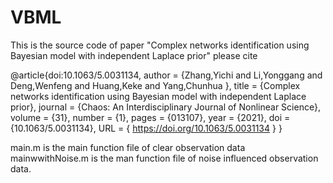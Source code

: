 # VBML
This is the source code of paper "Complex networks identification using Bayesian model with independent Laplace prior" please cite 

@article{doi:10.1063/5.0031134,
author = {Zhang,Yichi  and Li,Yonggang  and Deng,Wenfeng  and Huang,Keke  and Yang,Chunhua },
title = {Complex networks identification using Bayesian model with independent Laplace prior},
journal = {Chaos: An Interdisciplinary Journal of Nonlinear Science},
volume = {31},
number = {1},
pages = {013107},
year = {2021},
doi = {10.1063/5.0031134},
URL = {  https://doi.org/10.1063/5.0031134 }
}

main.m is the main function file of clear observation data 
mainwwithNoise.m is the man function file of noise influenced observation data.

